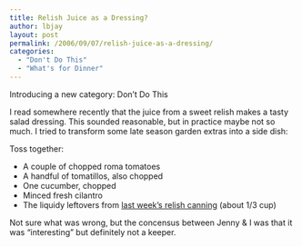 ```yaml
---
title: Relish Juice as a Dressing?
author: lbjay
layout: post
permalink: /2006/09/07/relish-juice-as-a-dressing/
categories:
  - "Don't Do This"
  - "What's for Dinner"
---
```

<abbr class="unapi-id" title=""><!-- &nbsp; --></abbr> 

Introducing a new category: Don&#8217;t Do This

I read somewhere recently that the juice from a sweet relish makes a tasty salad dressing. This sounded reasonable, but in practice maybe not so much. I tried to transform some late season garden extras into a side dish:

Toss together:

  * A couple of chopped roma tomatoes
  * A handful of tomatillos, also chopped
  * One cucumber, chopped
  * Minced fresh cilantro
  * The liquidy leftovers from [last week&#8217;s relish canning][1] (about 1/3 cup)

Not sure what was wrong, but the concensus between Jenny &#038; I was that it was &#8220;interesting&#8221; but definitely not a keeper.

 [1]: http://www.f00die.com/2006/08/29/adventures-in-home-preserving-part-1-2/ "last week's relish canning"
